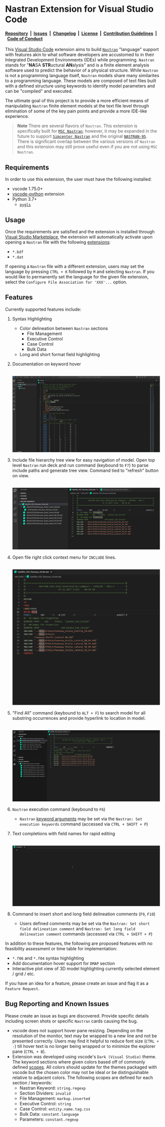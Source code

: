 # Nastran Extension for Visual Studio Code

#### [Repository](https://github.com/dmarc3/vscode-nastran)&nbsp;&nbsp;|&nbsp;&nbsp;[Issues](https://github.com/dmarc3/vscode-nastran/issues)&nbsp;&nbsp;|&nbsp;&nbsp;[Changelog](https://github.com/dmarc3/vscode-nastran/blob/main/CHANGELOG.md)&nbsp;&nbsp;|&nbsp;&nbsp;[License](https://github.com/dmarc3/vscode-nastran/blob/main/LICENSE.md)&nbsp;&nbsp;|&nbsp;&nbsp;[Contribution Guidelines](https://github.com/dmarc3/vscode-nastran/blob/main/CONTRIBUTING.md)&nbsp;&nbsp;|&nbsp;&nbsp;[Code of Conduct](https://github.com/dmarc3/vscode-nastran/blob/main/CODE_OF_CONDUCT.md)

This [Visual Studio Code](https://code.visualstudio.com/) extension aims to build [`Nastran`](https://software.nasa.gov/software/LAR-16804-GS) "language" support with features akin to what software developers are accustomed to in their Integrated Development Environments (IDEs) while programming. `Nastran` stands for "**NA**SA **STR**uctural **AN**alysis" and is a finite element analysis software used to predict the behavior of a physical structure. While `Nastran` is not a programming language itself, `Nastran` models share many similarites to a programming language. These models are composed of text files built with a defined structure using keywords to identify model parameters and can be "compiled" and executed.

 The ultimate goal of this project is to provide a more efficient means of manipulating `Nastran` finite element models at the text file level through elimination of some of the key pain points and provide a more IDE-like experience.

> **Note**
> There are several flavors of `Nastran`. This extension is specifically built for [`MSC Nastran`](https://nexus.hexagon.com/documentationcenter/bundle/MSC_Nastran_2022.4/page/MSC_Nastran_main.htm); however, it may be expanded in the future to support [`Simcenter Nastran`](https://plm.sw.siemens.com/en-US/simcenter/mechanical-simulation/nastran/) and the original [`NASTRAN-95`](https://github.com/nasa/NASTRAN-95). There is significant overlap between the various versions of `Nastran` and this extension may still prove useful even if you are not using `MSC Nastran`.

## Requirements

In order to use this extension, the user must have the following installed:

- vscode 1.75.0+
- [vscode-python](https://marketplace.visualstudio.com/items?itemName=ms-python.python) extension
- Python 3.7+
  - [`pygls`](https://github.com/openlawlibrary/pygls)

## Usage

Once the requirements are satisfied and the extension is installed through [Visual Studio Marketplace](https://marketplace.visualstudio.com/items?itemName=mbakke.vscode-nastran), the extension will automatically activate upon opening a `Nastran` file with the following [extensions](https://nexus.hexagon.com/documentationcenter/bundle/MSC_Nastran_2022.4/page/Nastran_Combined_Book/getstart/GS-Files/TOC.Types.of.MSC.Nastran.xhtml):

- `*.bdf`
- `*.dat`

If opening a `Nastran` file with a different extension, users may set the language by pressing `CTRL + K` followed by `M` and selecting `Nastran`. If you would like to permanently set the language for the given file extension, select the `Configure File Association for 'XXX'...` option.

## Features

Currently supported features include:

1. Syntax Highlighting
    - Color delineation between `Nastran` sections
        - File Management
        - Executive Control
        - Case Control
        - Bulk Data
    - Long and short format field highlighting

2. Documentation on keyword hover

    &nbsp;
    ![Documentation Hover Example](./resources/documentation_hover.gif)

3. Include file hierarchy tree view for easy navigation of model. Open top level `Nastran` run deck and run command (keybound to `F7`) to parse include paths and generate tree view. Command tied to "refresh" button on view.

    &nbsp;
    ![Include Hierarchy Example](./resources/include_hierarchy.gif)

4. Open file right click context menu for `INCLUDE` lines.

    &nbsp;
    ![Open File Menu](./resources/open_file.gif)

5. "Find All" command (keybound to `ALT + F`) to search model for all substring occurrences and provide hyperlink to location in model.

    &nbsp;
    ![Find All Example](./resources/find_command.gif)

6. `Nastran` execution command (keybound to `F6`)
    - `Nastran` [keyword arguments](https://nexus.hexagon.com/documentationcenter/bundle/MSC_Nastran_2022.4/page/Nastran_Combined_Book/qrg/nastran/TOC.Executing.MSC.Nastran1.xhtml) may be set via the `Nastran: Set execution keywords` command (accessed via `CTRL + SHIFT + P`)

7. Text completions with field names for rapid editing

    &nbsp;
    ![Text Completions Example](./resources/completions.gif)

8. Command to insert short and long field delineation comments (`F9`, `F10`)
    - Users defined comments may be set via the `Nastran: Set short field delineation comment` and `Nastran: Set long field delineation comment` commands (accessed via `CTRL + SHIFT + P`)

In addition to these features, the following are proposed features with no feasibility assessment or time table for implementation:

- `*.f06` and `*.f04` syntax highlighting
- Add documentation hover support for `DMAP` section
- Interactive plot view of 3D model highlighting currently selected element / grid  / etc.

If you have an idea for a feature, please create an issue and flag it as a `Feature Request`.

## Bug Reporting and Known Issues

Please create an issue as bugs are discovered. Provide specific details including screen shots or specific `Nastran` cards causing the bug.

- vscode does not support hover pane resizing. Depending on the resolution of the monitor, text may be wrapped to a new line and not be presented correctly. Users may find it helpful to reduce font size (`CTRL + -`) till hover text is no longer being wrapped or to minimize the explorer pane (`CTRL + B`).
- Extension was developed using vscode's `Dark (Visual Studio)` theme. The keyword sections where given colors based off of commonly defined [scopes](https://code.visualstudio.com/api/language-extensions/syntax-highlight-guide). All colors should update for the themes packaged with vscode but the chosen color may not be ideal or be distinguishable relative to adjacent colors. The following scopes are defined for each section / keywords:
  - Nastran Keyword: `string.regexp`
  - Section Dividers: `invalid`
  - File Management: `markup.inserted`
  - Executive Control: `string`
  - Case Control: `entity.name.tag.css`
  - Bulk Data: `constant.language`
  - Parameters: `constant.regexp`
